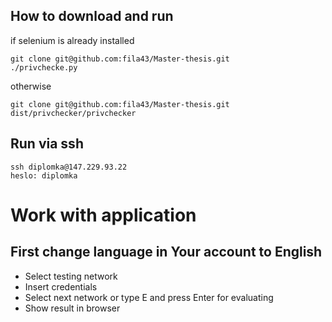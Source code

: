 ## How to download and run
if selenium is already installed
```
git clone git@github.com:fila43/Master-thesis.git
./privchecke.py
```
otherwise
```
git clone git@github.com:fila43/Master-thesis.git
dist/privchecker/privchecker
```
## Run via ssh
```
ssh diplomka@147.229.93.22
heslo: diplomka
```
# Work with application
## First change language in Your account to English
- Select testing network
- Insert credentials
- Select next network or type E and press Enter for evaluating
- Show result in browser


